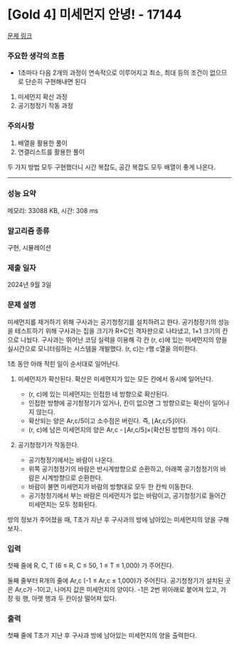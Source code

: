 # [Gold 4] 미세먼지 안녕! - 17144

[문제 링크](https://www.acmicpc.net/problem/17144) 

### 주요한 생각의 흐름

- 1초마다 다음 2개의 과정이 연속적으로 이루어지고 최소, 최대 등의 조건이 없으므로 단순히 구현해내면 된다
1. 미세먼지 확산 과정
2. 공기청정기 작동 과정

### 주의사항

1. 배열을 활용한 풀이
2. 연결리스트를 활용한 풀이
 
두 가지 방법 모두 구현했더니 시간 복잡도, 공간 복잡도 모두 배열이 좋게 나온다.

---

### 성능 요약

메모리: 33088 KB, 시간: 308 ms

### 알고리즘 종류

구현, 시뮬레이션

### 제출 일자

2024년 9월 3일

### 문제 설명

<p>미세먼지를 제거하기 위해 구사과는 공기청정기를 설치하려고 한다. 공기청정기의 성능을 테스트하기 위해 구사과는 집을 크기가 R×C인 격자판으로 나타냈고, 1×1 크기의 칸으로 나눴다. 구사과는 뛰어난 코딩 실력을 이용해 각 칸 (r, c)에 있는 미세먼지의 양을 실시간으로 모니터링하는 시스템을 개발했다. (r, c)는 r행 c열을 의미한다.</p>

<p>1초 동안 아래 적힌 일이 순서대로 일어난다.

1. 미세먼지가 확산된다. 확산은 미세먼지가 있는 모든 칸에서 동시에 일어난다.
	- (r, c)에 있는 미세먼지는 인접한 네 방향으로 확산된다.
	- 인접한 방향에 공기청정기가 있거나, 칸이 없으면 그 방향으로는 확산이 일어나지 않는다.
	- 확산되는 양은 Ar,c/5이고 소수점은 버린다. 즉, ⌊Ar,c/5⌋이다.
	- (r, c)에 남은 미세먼지의 양은 Ar,c - ⌊Ar,c/5⌋×(확산된 방향의 개수) 이다.

2. 공기청정기가 작동한다.
	- 공기청정기에서는 바람이 나온다.
	- 위쪽 공기청정기의 바람은 반시계방향으로 순환하고, 아래쪽 공기청정기의 바람은 시계방향으로 순환한다.
	- 바람이 불면 미세먼지가 바람의 방향대로 모두 한 칸씩 이동한다.
	- 공기청정기에서 부는 바람은 미세먼지가 없는 바람이고, 공기청정기로 들어간 미세먼지는 모두 정화된다.</p>

<p>방의 정보가 주어졌을 때, T초가 지난 후 구사과의 방에 남아있는 미세먼지의 양을 구해보자..</p>

### 입력 

<p>첫째 줄에 R, C, T (6 ≤ R, C ≤ 50, 1 ≤ T ≤ 1,000) 가 주어진다.</p>

<p>둘째 줄부터 R개의 줄에 Ar,c (-1 ≤ Ar,c ≤ 1,000)가 주어진다. 공기청정기가 설치된 곳은 Ar,c가 -1이고, 나머지 값은 미세먼지의 양이다. -1은 2번 위아래로 붙어져 있고, 가장 윗 행, 아랫 행과 두 칸이상 떨어져 있다.</p>

### 출력 

 <p>첫째 줄에 T초가 지난 후 구사과 방에 남아있는 미세먼지의 양을 출력한다.</p>
